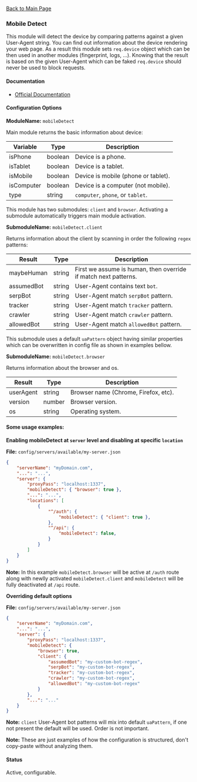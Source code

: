 [Back to Main Page](https://github.com/SorinGFS/express-access-proxy#configuration)

### Mobile Detect

This module will detect the device by comparing patterns against a given User-Agent string. You can find out information about the device rendering your web page. As a result this module sets `req.device` object which can be then used in another modules (fingerprint, logs, ...). Knowing that the result is based on the given User-Agent which can be faked `req.device` should never be used to block requests.

#### Documentation

- [Official Documentation](https://github.com/hgoebl/mobile-detect.js/)

#### Configuration Options

**ModuleName:** `mobileDetect`

Main module returns the basic information about device:

| Variable   | Type    | Description                             |
| ---------- | ------- | --------------------------------------- |
| isPhone    | boolean | Device is a phone.                      |
| isTablet   | boolean | Device is a tablet.                     |
| isMobile   | boolean | Device is mobile (phone or tablet).     |
| isComputer | boolean | Device is a computer (not mobile).      |
| type       | string  | `computer`, `phone`, or `tablet`.       |

This module has two submodules: `client` and `browser`. Activating a submodule automatically triggers main module activation. 

**SubmoduleName:** `mobileDetect.client`

Returns information about the client by scanning in order the following `regex` patterns:

| Result     | Type   | Description                                                     |
| ---------- | ------ | --------------------------------------------------------------- |
| maybeHuman | string | First we assume is human, then override if match next patterns. |
| assumedBot | string | User-Agent contains text `bot`.                                 |
| serpBot    | string | User-Agent match `serpBot` pattern.                             |
| tracker    | string | User-Agent match `tracker` pattern.                             |
| crawler    | string | User-Agent match `crawler` pattern.                             |
| allowedBot | string | User-Agent match `allowedBot` pattern.                          |

This submodule uses a default `uaPattern` object having similar properties which can be overwritten in config file as shown in examples bellow.

**SubmoduleName:** `mobileDetect.browser`

Returns information about the browser and os.

| Result    | Type   | Description                          |
| --------- | ------ | ------------------------------------ |
| userAgent | string | Browser name (Chrome, Firefox, etc). |
| version   | number | Browser version.                     |
| os        | string | Operating system.                    |

#### Some usage examples:

**Enabling mobileDetect at `server` level and disabling at specific `location`**

**File:** `config/servers/available/my-server.json`

```json
{
    "serverName": "myDomain.com",
    "...": "...",
    "server": {
        "proxyPass": "localhost:1337",
        "mobileDetect": { "browser": true },
        "...": "...",
        "locations": [
            {
                "^/auth": {
                    "mobileDetect": { "client": true },
                },
                "^/api": {
                    "mobileDetect": false,
                }
            }
        ]
    }
}
```
**Note:** In this example `mobileDetect.browser` will be active at `/auth` route along with newlly activated `mobileDetect.client` and `mobileDetect` will be fully deactivated at `/api` route.

**Overriding default options**

**File:** `config/servers/available/my-server.json`

```json
{
    "serverName": "myDomain.com",
    "...": "...",
    "server": {
        "proxyPass": "localhost:1337",
        "mobileDetect": {
            "browser": true,
            "client": {
                "assumedBot": "my-custom-bot-regex",
                "serpBot": "my-custom-bot-regex",
                "tracker": "my-custom-bot-regex",
                "crawler": "my-custom-bot-regex",
                "allowedBot": "my-custom-bot-regex"
            }
        },
        "...": "..."
    }
}
```
**Note:** `client` User-Agent bot patterns will mix into default `uaPattern`, if one not present the default will be used. Order is not important.

**Note:** These are just examples of how the configuration is structured, don't copy-paste without analyzing them.

#### Status

Active, configurable.